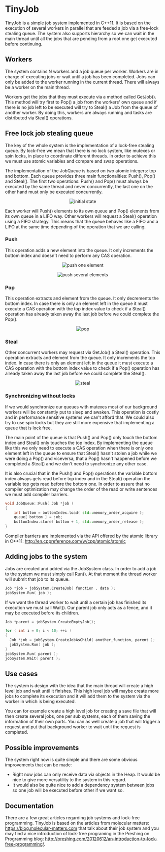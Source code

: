 
# TinyJob
TinyJob is a simple job system implemented in C++11. It is based on the execution of several workers in parallel that are feeded a job via a free-lock stealing queue. The system also supports hierarchy so we can wait in the main thread until all the jobs that are pending from a root one get executed before continuing. 

## Workers
The system contains N workers and a job queue per worker. Workers are in charge of executing jobs or wait until a job has been completed. Jobs can only be added to the worker running in the current thread. There will always be a worker on the main thread.

Workers get the jobs that they must execute via a method called GetJob(). This method will try first to Pop() a job from the workers' own queue and if there is no job left to be executed will try to Steal() a Job from the queue of another worker. By doing this, workers are always running and tasks are distributed via Steal() operations.

## Free lock job stealing queue
The key of the whole system is the implementation of a lock-free stealing queue. By lock-free we mean that there is no lock system, like mutexes or spin locks, in place to coordinate different threads. In order to achieve this we must use atomic variables and compare and swap operations.

The implementation of the JobQueue is based on two atomic integers: top and bottom. Each queue provides three main functionalities: Push(), Pop() and Steal(). The first two operations: Push() and Pop() must always be executed by the same thread and never concurrently, the last one on the other hand must only be executed concurrently.

<p align="center">
  <img src="http://jonathanmcontreras.com/images/portfolio/tinyjob/initial.png" alt="initial state"/>
</p>

Each worker will Push() elements to its own queue and Pop() elements from its own queue in a LIFO way. Other workers will request a Steal() operation using a FIFO strategy. This means that the queue behaves like a FIFO and a LIFO at the same time depending of the operation that we are calling.

### Push
This operation adds a new element into the queue. It only increments the bottom index and doesn't need to perform any CAS operation.

<p align="center">
  <img src="http://jonathanmcontreras.com/images/portfolio/tinyjob/push.png" alt="push one element"/>
</p>

<p align="center">
  <img src="http://jonathanmcontreras.com/images/portfolio/tinyjob/push_2.png" alt="push several elements"/>
</p>

### Pop
This operation extracts and element from the queue. It only decrements the bottom index. In case there is only an element left in the queue it must execute a CAS operation with the top index value to check if a Steal() operation has already taken away the last job before we could complete the Pop().
<p align="center">
  <img src="http://jonathanmcontreras.com/images/portfolio/tinyjob/pop.png" alt="pop"/>
</p>

### Steal
Other concurrent workers may request via GetJob() a Steal() operation. This operation extracts and element from the queue. It only increments the top index. In case there is only an element left in the queue it must execute a CAS operation with the bottom index value to check if a Pop() operation has already taken away the last job before we could complete the Steal().
<p align="center">
  <img src="http://jonathanmcontreras.com/images/portfolio/tinyjob/steal.png" alt="steal"/>
</p>


### Synchronizing without locks
If we would synchronize our queues with mutexes most of our background workers will be constantly put to sleep and awaken. This operation is costly and in performance sensitive systems we can't afford that. We could also try to use spin locks but they are still more expensive that implementing a queue that is lock free.

The main point of the queue is that Push() and Pop() only touch the bottom index and Steal() only touches the top index. By implementing the queue like this we only need to execute a CAS operation when there is only one element left in the queue to ensure that Steal() hasn't stolen a job while we were doing a Pop() and viceversa, that a Pop() hasn't happened before we completed a Steal() and we don't need to synchronize any other case.

It is also crucial that in the Push() and Pop() operations the variable bottom index always gets read before top index and in the Steal() operation the variable top gets read before the bottom one. In order to assure that no compiler optimization may change the order of the read or write sentences we must add compiler barriers.

```c++
void JobQueue::Push( Job *job )
{
	int bottom = bottomIndex.load( std::memory_order_acquire );
	queue[ bottom ] = job;
	bottomIndex.store( bottom + 1, std::memory_order_release );
}
```

Compiler barriers are implemented via the API offered by the atomic library in C++11: http://en.cppreference.com/w/cpp/atomic/atomic

## Adding jobs to the system

Jobs are created and added via the JobSystem class. In order to add a job to the system we must simply call Run(). At that moment the thread worker will submit that job to its queue.

```c++
Job *job = jobSystem.CreateJob( function , data );
jobSystem.Run( job );
```

If we want the thread worker to wait until a certain job has finished its execution we must call Wait(). Our parent job only acts as a fence, and it may be executed before its children.

```c++
Job *parent = jobSystem.CreateEmptyJob();

for ( int i = 0; i < 10; ++i )
{
  Job *job = jobSystem.CreateJobAsChild( another_function, parent );
  jobSystem.Run( job );
}
jobSystem.Run( parent );
jobSystem.Wait( parent );
```


## Use cases
The system is design with the idea that the main thread will create a high level job and wait until it finishes. This high level job will maybe create more jobs to complete its execution and it will add them to the system via the worker in which is being executed. 

You can for example create a high level job for creating a save file that will then create several jobs, one per sub systems, each of them saving the information of their own parts. You can as well create a job that will trigger a request and put that background worker to wait until the request is completed.

## Possible improvements
The system right now is quite simple and there are some obvious improvements that can be made: 
* Right now jobs can only receive data via objects in the Heap. It would be nice to give more versatility to the system in this regard.
* It would also be quite nice to add a dependency system between jobs so one job will be executed before other if we want so.

## Documentation
There are a few great articles regarding job systems and lock-free programming. TinyJob is based on the articles from molecular matters: https://blog.molecular-matters.com that talk about their job system and you may find a nice introduction of lock-free programing in the Preshing on Programming blog: http://preshing.com/20120612/an-introduction-to-lock-free-programming/.
